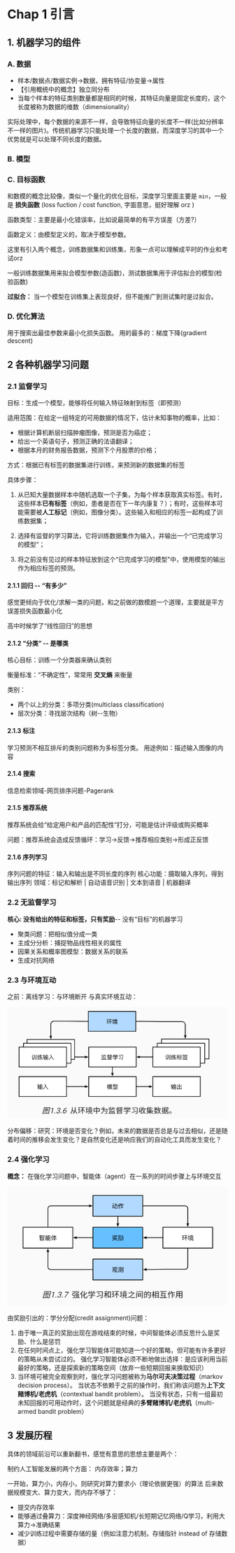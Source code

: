 # Chap 1 引言

## 1. 机器学习的组件

### A. 数据

- 样本/数据点/数据实例->数据，拥有特征/协变量->属性
- 【引用概统中的概念】独立同分布
- 当每个样本的特征类别数量都是相同的时候，其特征向量是固定长度的，这个长度被称为数据的维数（dimensionality）

实际处理中，每个数据的来源不一样，会导致特征向量的长度不一样(比如分辨率不一样的图片)。传统机器学习只能处理一个长度的数据，而深度学习的其中一个优势就是可以处理不同长度的数据。

### B. 模型

### C. 目标函数

和数模的概念比较像，类似一个量化的优化目标，深度学习里面主要是 `min`，一般是 **损失函数** (loss fuction / cost function, 字面意思，挺好理解 orz )

函数类型：主要是最小化错误率，比如说最简单的有平方误差（方差?）

函数定义：由模型定义的，取决于模型参数。

这里有引入两个概念，训练数据集和训练集，形象一点可以理解成平时的作业和考试orz

一般训练数据集用来拟合模型参数(造函数)，测试数据集用于评估拟合的模型(检验函数)

**过拟合：** 当一个模型在训练集上表现良好，但不能推广到测试集时是过拟合。

### D. 优化算法

用于搜索出最佳参数来最小化损失函数。
用的最多的：梯度下降(gradient descent)

## 2 各种机器学习问题

### 2.1 监督学习

目标：生成一个模型，能够将任何输入特征映射到标签（即预测）

适用范围：在给定一组特定的可用数据的情况下，估计未知事物的概率，比如：

- 根据计算机断层扫描肿瘤图像，预测是否为癌症；
- 给出一个英语句子，预测正确的法语翻译；
- 根据本月的财务报告数据，预测下个月股票的价格；

方式：根据已有标签的数据集进行训练，来预测新的数据集的标签

具体步骤：

1. 从已知大量数据样本中随机选取一个子集，为每个样本获取真实标签。有时，这些样本**已有标签**（例如，患者是否在下一年内康复？）；有时，这些样本可能需要被**人工标记**（例如，图像分类）。这些输入和相应的标签一起构成了训练数据集；

2. 选择有监督的学习算法，它将训练数据集作为输入，并输出一个“已完成学习的模型”；

3. 将之前没有见过的样本特征放到这个“已完成学习的模型”中，使用模型的输出作为相应标签的预测。

#### 2.1.1 回归 -- “有多少”

感觉更倾向于优化/求解一类的问题，和之前做的数模题一个道理，主要就是平方误差损失函数最小化

高中时候学了“线性回归”的思想

#### 2.1.2 “分类” -- 是哪类

核心目标：训练一个分类器来确认类别

衡量标准：“不确定性”，常常用 **交叉熵** 来衡量

类别：
- 两个以上的分类：多项分类(multiclass classification)
- 层次分类：寻找层次结构（树--生物）

#### 2.1.3 标注

学习预测不相互排斥的类别问题称为多标签分类。
用途例如：描述输入图像的内容

#### 2.1.4 搜索

信息检索领域-网页排序问题-Pagerank

#### 2.1.5 推荐系统

推荐系统会给“给定用户和产品的匹配性”打分，可能是估计评级或购买概率

问题：推荐系统会造成反馈循环：学习->反馈->推荐相应类别->形成正反馈
#### 2.1.6 序列学习

序列问题的特征：输入和输出是不同长度的序列
核心功能：摄取输入序列，得到输出序列
领域：标记和解析 | 自动语音识别 | 文本到语音 | 机器翻译

### 2.2 无监督学习

**核心: 没有给出的特征和标签，只有奖励**-- 没有“目标”的机器学习

- 聚类问题：把相似值分成一类
- 主成分分析：捕捉物品线性相关的属性
- 因果关系和概率图模型：数据关系的联系
- 生成对抗网络

### 2.3 与环境互动

之前：离线学习：与环境断开
与真实环境互动：

![|525](image/Pasted%20image%2020250218085808.png)

分布偏移：研究：环境是否变化？例如，未来的数据是否总是与过去相似，还是随着时间的推移会发生变化？是自然变化还是响应我们的自动化工具而发生变化？

### 2.4 强化学习

**概念：** 在强化学习问题中，智能体（agent）在一系列的时间步骤上与环境交互

![](image/Pasted%20image%2020250218085949.png)

由奖励引出的：学分分配(credit assignment)问题：
1. 由于唯一真正的奖励出现在游戏结束的时候，中间智能体必须反思什么是奖励、什么是惩罚
2. 在任何时间点上，强化学习智能体可能知道一个好的策略，但可能有许多更好的策略从未尝试过的。 强化学习智能体必须不断地做出选择：是应该利用当前最好的策略，还是探索新的策略空间（放弃一些短期回报来换取知识）
3. 当环境可被完全观察到时，强化学习问题被称为**马尔可夫决策过程**（markov decision process）。 当状态不依赖于之前的操作时，我们称该问题为**上下文赌博机/老虎机**（contextual bandit problem）。 当没有状态，只有一组最初未知回报的可用动作时，这个问题就是经典的**多臂赌博机/老虎机**（multi-armed bandit problem）

## 3 发展历程

具体的领域前沿可以重新翻书，感觉有意思的思想主要是两个：

制约人工智能发展的两个方面：
内存效率；算力

一开始，算力小，内存小，则研究对算力要求小（理论依据更强）的算法
后来数据规模变大、算力变大，而内存不够了：
- 提交内存效率
- 能够通过叠算力：深度神经网络/多层感知机/长短期记忆网络/Q学习，利用大算力->准确结果
- 减少训练过程中需要存储的量（例如注意力机制，存储指针 instead of 存储数据）




